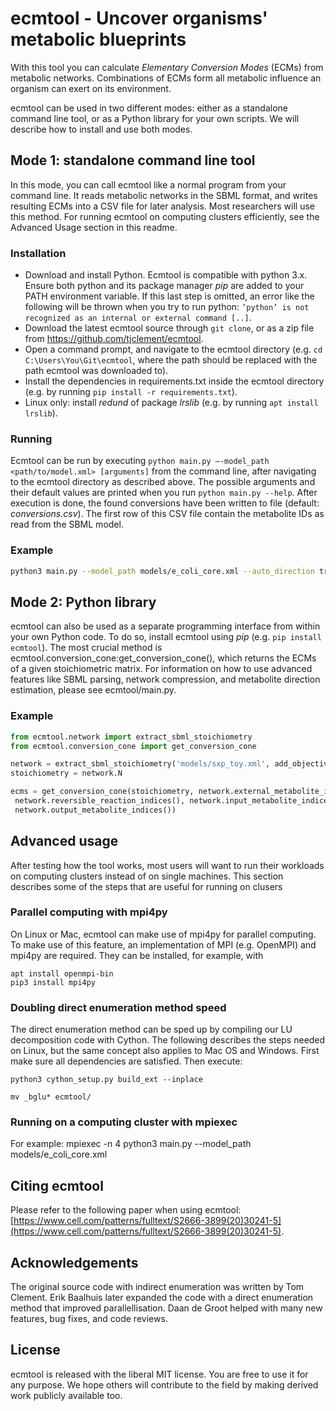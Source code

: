 # ecmtool - Uncover organisms' metabolic blueprints

With this tool you can calculate _Elementary Conversion Modes_ (ECMs) from metabolic networks. Combinations of ECMs form all metabolic influence an organism can exert on its environment.

ecmtool can be used in two different modes: either as a standalone command line tool, or as a Python library for your own scripts. We will describe how to install and use both modes.

## Mode 1: standalone command line tool
In this mode, you can call ecmtool like a normal program from your command line. It reads metabolic networks in the SBML format, and writes resulting ECMs into a CSV file for later analysis. Most researchers will use this method. For running ecmtool on computing clusters efficiently, see the Advanced Usage section in this readme.

### Installation
* Download and install Python. Ecmtool is compatible with python 3.x. Ensure both python and its package manager _pip_ are added to your PATH environment variable. If this last step is omitted, an error like the following will be thrown when you try to run python: `’python’ is not recognized as an internal or external command [..]`.
* Download the latest ecmtool source through `git clone`, or as a zip file from https://github.com/tjclement/ecmtool.
* Open a command prompt, and navigate to the ecmtool directory (e.g. `cd C:\Users\You\Git\ecmtool`, where the
path should be replaced with the path ecmtool was downloaded to).
* Install the dependencies in requirements.txt inside the ecmtool directory (e.g. by running `pip install -r requirements.txt`).
* Linux only: install _redund_ of package _lrslib_ (e.g. by running `apt install lrslib`).

### Running
Ecmtool can be run by executing `python main.py –-model_path <path/to/model.xml> [arguments]` from the command line, after navigating to the ecmtool directory as described above. The possible arguments and their default values are printed when you run `python main.py --help`.
After execution is done, the found conversions have been written to file (default: _conversions.csv_). The first row of this CSV file contain the metabolite IDs as read from the SBML model.

### Example

```bash
python3 main.py --model_path models/e_coli_core.xml --auto_direction true --out_path core_conversions.csv
```

## Mode 2: Python library
ecmtool can also be used as a separate programming interface from within your own Python code. To do so, install ecmtool using _pip_ (e.g. `pip install ecmtool`). The most crucial method is ecmtool.conversion_cone:get_conversion_cone(), which returns the ECMs of a given stoichiometric matrix. For information on how to use advanced features like SBML parsing, network compression, and metabolite direction estimation, please see ecmtool/main.py.


### Example
```python
from ecmtool.network import extract_sbml_stoichiometry
from ecmtool.conversion_cone import get_conversion_cone

network = extract_sbml_stoichiometry('models/sxp_toy.xml', add_objective=True)
stoichiometry = network.N

ecms = get_conversion_cone(stoichiometry, network.external_metabolite_indices(),
 network.reversible_reaction_indices(), network.input_metabolite_indices(), 
 network.output_metabolite_indices())
```

## Advanced usage
After testing how the tool works, most users will want to run their workloads on computing clusters instead of on single machines. This section describes some of the steps that are useful for running on clusers

### Parallel computing with mpi4py
On Linux or Mac, ecmtool can make use of mpi4py for parallel computing. To make use of this feature, an implementation of MPI (e.g. OpenMPI) and mpi4py are required. They can be installed, for example, with

```
apt install openmpi-bin
pip3 install mpi4py
```

### Doubling direct enumeration method speed
The direct enumeration method can be sped up by compiling our LU decomposition code with Cython. The following describes the steps needed on Linux, but the same concept also applies to Mac OS and Windows. First make sure all dependencies are satisfied. Then execute:

```
python3 cython_setup.py build_ext --inplace

mv _bglu* ecmtool/
```


### Running on a computing cluster with mpiexec
For example: mpiexec -n 4 python3 main.py --model_path models/e_coli_core.xml


## Citing ecmtool
Please refer to the following paper when using ecmtool: [https://www.cell.com/patterns/fulltext/S2666-3899(20)30241-5](https://www.cell.com/patterns/fulltext/S2666-3899(20)30241-5).


## Acknowledgements
The original source code with indirect enumeration was written by Tom Clement. Erik Baalhuis later expanded the code with a direct enumeration method that improved parallellisation. Daan de Groot helped with many new features, bug fixes, and code reviews.

## License

ecmtool is released with the liberal MIT license. You are free to use it for any purpose. We hope others will contribute to the field by making derived work publicly available too.
